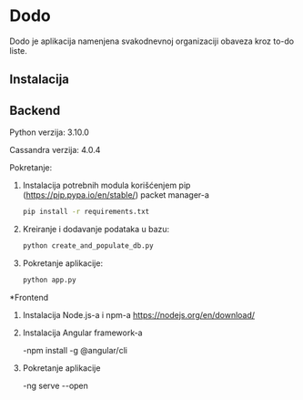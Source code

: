 # Dodo
Dodo je aplikacija namenjena svakodnevnoj organizaciji obaveza kroz to-do liste.

## Instalacija

## Backend

Python verzija: 3.10.0

Cassandra verzija: 4.0.4

Pokretanje:
1. Instalacija potrebnih modula korišćenjem pip (https://pip.pypa.io/en/stable/) packet manager-a
	```bash
	pip install -r requirements.txt
	```

2. Kreiranje i dodavanje podataka u bazu:
	```bash
	python create_and_populate_db.py
	```
3. Pokretanje aplikacije: 
	```bash
	python app.py
	```
*Frontend
1. Instalacija Node.js-a i npm-a https://nodejs.org/en/download/
2. Instalacija Angular framework-a

	-npm install -g @angular/cli
3. Pokretanje aplikacije

	-ng serve --open
